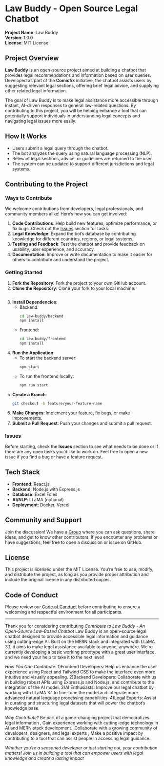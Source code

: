 
# Law Buddy - Open Source Legal Chatbot

**Project Name**: Law Buddy  
**Version**: 1.0.0  
**License**: MIT License

## Project Overview

**Law Buddy** is an open-source project aimed at building a chatbot that provides legal recommendations and information based on user queries. Developed as part of the **Comicfix** initiative, the chatbot assists users by suggesting relevant legal sections, offering brief legal advice, and supplying other related legal information.

The goal of Law Buddy is to make legal assistance more accessible through instant, AI-driven responses to general law-related questions. By contributing to this project, you will be helping enhance a tool that can potentially support individuals in understanding legal concepts and navigating legal issues more easily.

## How It Works

- Users submit a legal query through the chatbot.
- The bot analyzes the query using natural language processing (NLP).
- Relevant legal sections, advice, or guidelines are returned to the user.
- The system can be updated to support different jurisdictions and legal systems.

## Contributing to the Project

### Ways to Contribute

We welcome contributions from developers, legal professionals, and community members alike! Here’s how you can get involved:

1. **Code Contributions**: Help build new features, optimize performance, or fix bugs. Check out the [Issues](#issues) section for tasks.
2. **Legal Knowledge**: Expand the bot’s database by contributing knowledge for different countries, regions, or legal systems.
3. **Testing and Feedback**: Test the chatbot and provide feedback on usability, user experience, and accuracy.
4. **Documentation**: Improve or write documentation to make it easier for others to contribute and understand the project.

### Getting Started

1. **Fork the Repository**: Fork the project to your own GitHub account.
2. **Clone the Repository**: Clone your fork to your local machine:
   ```bash
   
   ```
3. **Install Dependencies**:
   - Backend: 
     ```bash
     cd law-buddy/backend
     npm install
     ```
   - Frontend:
     ```bash
     cd law-buddy/frontend
     npm install
     ```
4. **Run the Application**:
   - To start the backend server:
     ```bash
     npm start
     ```
   - To run the frontend locally:
     ```bash
     npm run start
     ```
5. **Create a Branch**:
   ```bash
   git checkout -b feature/your-feature-name
   ```
6. **Make Changes**: Implement your feature, fix bugs, or make improvements.
7. **Submit a Pull Request**: Push your changes and submit a pull request.

### Issues

Before starting, check the **Issues** section to see what needs to be done or if there are any open tasks you'd like to work on. Feel free to open a new issue if you find a bug or have a feature request.

## Tech Stack

- **Frontend**: React.js
- **Backend**: Node.js with Express.js
- **Database**: Excel Foles 
- **AI/NLP**:  LLaMA (optional)
- **Deployment**: Docker, Vercel

## Community and Support

Join the discussion! We have a [Group](https://chat.whatsapp.com/HAPgIVw8kpGD44b9ehSpMO) where you can ask questions, share ideas, and get to know other contributors. If you encounter any problems or have suggestions, feel free to open a discussion or issue on GitHub.

## License

This project is licensed under the MIT License. You’re free to use, modify, and distribute the project, as long as you provide proper attribution and include the original license in any distributed copies.

## Code of Conduct

Please review our [Code of Conduct](#link-to-code-of-conduct) before contributing to ensure a welcoming and respectful environment for all participants.

---

Thank you for considering contributing 
*Contribute to Law Buddy - An Open-Source Law-Based Chatbot*
Law Buddy is an open-source legal chatbot designed to provide accessible legal information and guidance using cutting-edge AI. Built on the MERN stack and integrated with LLaMA 3.1, it aims to make legal assistance available to anyone, anywhere. We're currently developing a basic working prototype with a great user interface, and we need your help to take it to the next level!

*How You Can Contribute:*
1)Frontend Developers: Help us enhance the user experience using React and Tailwind CSS to make the interface even more intuitive and visually appealing.
2)Backend Developers: Collaborate with us in building robust APIs using Express.js and Node.js, and contribute to the integration of the AI model.
3)AI Enthusiasts: Improve our legal chatbot by working with LLaMA 3.1 to fine-tune the model and integrate more advanced natural language processing capabilities.
4)Legal Experts: Assist in curating and structuring legal datasets that will power the chatbot’s knowledge base.

*Why Contribute?*
Be part of a game-changing project that democratizes legal information , Gain experience working with cutting-edge technology in AI and MERN stack development. ,Collaborate with a growing community of developers, designers, and legal experts , Make a positive impact by contributing to a tool that can assist people in accessing legal guidance. 

*Whether you're a seasoned developer or just starting out, your contribution matters! Join us in building a tool that can empower users with legal knowledge and create a lasting impact*

